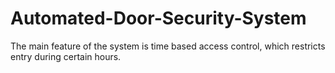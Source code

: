 # Automated-Door-Security-System
The main feature of the system is time based access control, which restricts entry during certain hours.

